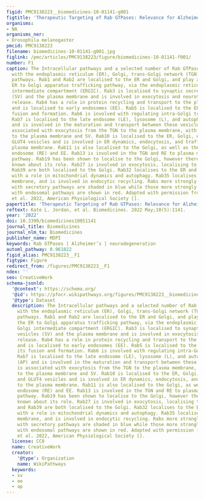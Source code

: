 ```yaml
---
figid: PMC9138223__biomedicines-10-01141-g001
figtitle: 'Therapeutic Targeting of Rab GTPases: Relevance for Alzheimer’s Disease'
organisms:
- NA
organisms_ner:
- Drosophila melanogaster
pmcid: PMC9138223
filename: biomedicines-10-01141-g001.jpg
figlink: /pmc/articles/PMC9138223/figure/biomedicines-10-01141-f001/
number: F1
caption: The Intracellular pathways and a selected number of Rab GTPases associated
  with the endoplasmic reticulum (ER), Golgi, trans-Golgi network (TGN), and endosomal
  pathways. Rab1 and Rab2 are localised to the ER and Golgi, and play a role in the
  ER to Golgi apparatus trafficking pathway, via the endoplasmic reticulum to Golgi
  intermediate compartment (ERGIC). Rab3 is localised to synaptic secretory vesicles
  (SV) and the plasma membrane and is involved in exocytosis and neurotransmitter
  release. Rab4 has a role in protein recycling and transport to the plasma membrane
  and is localised to early endosomes (EE). Rab5 is localised to the EE and aids its
  fusion and formation. Rab6 is involved with regulating intra-Golgi trafficking.
  Rab7 is localised to the late endosome (LE), lysosome (L), and autophagosomes (AP)
  and is involved in the maturation and transport between these vesicles. Rab8 is
  associated with exocytosis from the TGN to the plasma membrane, with localisation
  to the plasma membrane and SV. Rab10 is localised to the ER, Golgi, endosomes, and
  GLUT4 vesicles and is involved in ER dynamics, endocytosis, and trafficking to the
  plasma membrane. Rab11 is also localised to the Golgi, as well as the recycling
  endosome (RE) and EE. Rab13 is involved in the TGN and RE to plasma membrane transport
  pathway. Rab19 has been shown to localise to the Golgi, however there is little
  known about its role. Rab27 is involved in exocytosis, localising to SV. Rab29 and
  Rab39 are both localised to the Golgi. Rab32 localises to the ER and mitochondria,
  with a role in mitochondrial dynamics and autophagy. Rab35 localises to the plasma
  membrane, and is involved in endocytic recycling. Rabs more strongly associated
  with secretory pathways are shaded in blue while those more strongly associated
  with endosomal pathways are shown in red. Adapted with permission from Hutagalung
  et al. 2022, American Physiological Society [].
papertitle: 'Therapeutic Targeting of Rab GTPases: Relevance for Alzheimer’s Disease.'
reftext: Kate L. Jordan, et al. Biomedicines. 2022 May;10(5):1141.
year: '2022'
doi: 10.3390/biomedicines10051141
journal_title: Biomedicines
journal_nlm_ta: Biomedicines
publisher_name: MDPI
keywords: Rab GTPases | Alzheimer’s | neurodegeneration
automl_pathway: 0.961022
figid_alias: PMC9138223__F1
figtype: Figure
redirect_from: /figures/PMC9138223__F1
ndex: ''
seo: CreativeWork
schema-jsonld:
  '@context': https://schema.org/
  '@id': https://pfocr.wikipathways.org/figures/PMC9138223__biomedicines-10-01141-g001.html
  '@type': Dataset
  description: The Intracellular pathways and a selected number of Rab GTPases associated
    with the endoplasmic reticulum (ER), Golgi, trans-Golgi network (TGN), and endosomal
    pathways. Rab1 and Rab2 are localised to the ER and Golgi, and play a role in
    the ER to Golgi apparatus trafficking pathway, via the endoplasmic reticulum to
    Golgi intermediate compartment (ERGIC). Rab3 is localised to synaptic secretory
    vesicles (SV) and the plasma membrane and is involved in exocytosis and neurotransmitter
    release. Rab4 has a role in protein recycling and transport to the plasma membrane
    and is localised to early endosomes (EE). Rab5 is localised to the EE and aids
    its fusion and formation. Rab6 is involved with regulating intra-Golgi trafficking.
    Rab7 is localised to the late endosome (LE), lysosome (L), and autophagosomes
    (AP) and is involved in the maturation and transport between these vesicles. Rab8
    is associated with exocytosis from the TGN to the plasma membrane, with localisation
    to the plasma membrane and SV. Rab10 is localised to the ER, Golgi, endosomes,
    and GLUT4 vesicles and is involved in ER dynamics, endocytosis, and trafficking
    to the plasma membrane. Rab11 is also localised to the Golgi, as well as the recycling
    endosome (RE) and EE. Rab13 is involved in the TGN and RE to plasma membrane transport
    pathway. Rab19 has been shown to localise to the Golgi, however there is little
    known about its role. Rab27 is involved in exocytosis, localising to SV. Rab29
    and Rab39 are both localised to the Golgi. Rab32 localises to the ER and mitochondria,
    with a role in mitochondrial dynamics and autophagy. Rab35 localises to the plasma
    membrane, and is involved in endocytic recycling. Rabs more strongly associated
    with secretory pathways are shaded in blue while those more strongly associated
    with endosomal pathways are shown in red. Adapted with permission from Hutagalung
    et al. 2022, American Physiological Society [].
  license: CC0
  name: CreativeWork
  creator:
    '@type': Organization
    name: WikiPathways
  keywords:
  - sv
  - ee
  - ap
---
```

